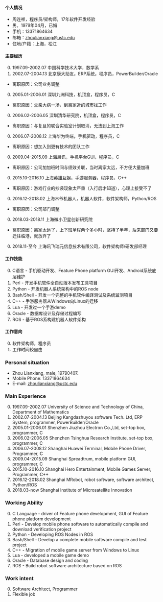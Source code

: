 #### 个人情况

* 周连祥，程序员/架构师，17年软件开发经验
* 男，1979年04月，已婚
* 手机：13371864634
* 邮箱：zhoulianxiang@ustc.edu
* 住地/户籍：上海，松江

#### 主要经历

0. 1997.09-2002.07 中国科学技术大学，数学系
0. 2002.07-2004.13 北京康大助友，ERP系统，程序员，PowerBuilder/Oracle
  * 离职原因：公司业务调整
0. 2005.01-2006.01 深圳九洲科技，机顶盒，程序员，C
  * 离职原因：父亲大病一场，到离家近的城市找工作
0. 2006.02-2006.05 深圳清华研究院，机顶盒，程序员，C
  * 离职原因：与复旦的联合实验室计划取消，无法到上海工作
0. 2006.07-2008.12 上海华为终端，手机驱动，程序员，C
  * 离职原因：想加入到更有技术的团队工作
0. 2009.04-2015.09 上海展讯，手机平台GUI，程序员，C
  * 离职原因：公司加加班时间与绩效关联，当时离家太远，不方便大量加班
0. 2015.10-2016.10 上海英雄互娱，手游服务器，程序员，C++
  * 离职原因：游戏行业的抄袭现象太严重（入行后才知道），心理上接受不了
0. 2016.12-2018.02 上海木爷机器人，机器人软件，软件架构师，Python/ROS
  * 离职原因：公司部门调整
0. 2018.03-2018.11 上海微小卫星创新研究院
  * 离职原因：离家太远了，上下班单程两个多小时，坚持了半年，后来部门又要迁往临港，就放弃了
0. 2018.11-至今 上海讯飞瑞元信息技术有限公司，软件架构师/研发部经理

#### 工作技能

0. C语言 - 手机驱动开发、Feature Phone platform GUI开发、Android系统底层维护
0. Perl - 开发手机软件全自动版本发布工具项目
0. Python - 开发机器人系统架构中的ROS node
0. Bash/Shell - 开发一个完整的手机软件编译测试及系统监测项目
0. C++ - 手游服务器从Windows向Linux的迁移
0. Lua - 开发过一个手游demo
0. Oracle - 数据库设计及存储过程编写
0. ROS - 基于ROS系构建机器人软件架构

#### 工作意向

0. 软件架构师，程序员
0. 工作时间较自由


### Personal situation

* Zhou Lianxiang, male, 19790407.
* Mobile Phone: 13371864634
* E-mail: zhoulianxiang@ustc.edu

### Main Experience

0. 1997.09-2002.07 University of Science and Technology of China, Department of Mathematics
0. 2002.07-2004.13 Beijing Kangdazhuyou software Tech. Ltd, ERP System, programmer, PowerBuilder/Oracle
0. 2005.01-2006.01 Shenzhen Jiuzhou Electron Co.,Ltd, set-top box, programmer, C
0. 2006.02-2006.05 Shenzhen Tsinghua Research Institute, set-top box, programmer, C
0. 2006.07-2008.12 Shanghai Huawei Terminal, Mobile Phone Driver, Programmer, C
0. 2009.04-2015.09 Shanghai Spreadtrum, mobile platform GUI, programmer, C
0. 2015.10-2016.10 Shanghai Hero Entertainment, Mobile Games Server, Programmer, C++
0. 2016.12-2018.02 Shanghai MRobot, robot software, software architect, Python/ROS
0. 2018.03-now Shanghai Institute of Microsatellite Innovation

### Working Ability

0. C Language - driver of Feature phone development, GUI of Feature phone platform development
0. Perl - Develop mobile phone software to automatically compile and download verification project
0. Python - Developing ROS Nodes in ROS
0. Bash/Shell - Develop a complete mobile software compile and test project
0. C++ - Migration of mobile game server from Windows to Linux
0. Lua - developed a mobile game demo
0. Oracle - Database design and coding
0. ROS - Build robot software architecture based on ROS

### Work intent

0. Software Architect, Programmer
0. Flexible job
